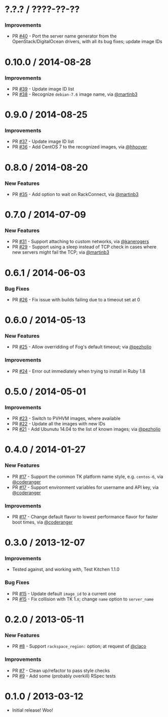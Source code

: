 # ?.?.? / ????-??-??

### Improvements

* PR [#40][] - Port the server name generator from the OpenStack/DigitalOcean
drivers, with all its bug fixes; update image IDs

# 0.10.0 / 2014-08-28

### Improvements

* PR [#39][] - Update image ID list
* PR [#38][] - Recognize `debian-7.6` image name, via [@martinb3][]

# 0.9.0 / 2014-08-25

### Improvements

* PR [#37][] - Update image ID list
* PR [#36][] - Add CentOS 7 to the recognized images, via [@hhoover][]

# 0.8.0 / 2014-08-20

### New Features

* PR [#35][] - Add option to wait on RackConnect, via [@martinb3][]

# 0.7.0 / 2014-07-09

### New Features

* PR [#31][] - Support attaching to custom networks, via [@kanerogers][]
* PR [#29][] - Support using a sleep instead of TCP check in cases where new
servers might fail the TCP; via [@martinb3][]

# 0.6.1 / 2014-06-03

### Bug Fixes

* PR [#26][] - Fix issue with builds failing due to a timeout set at 0

# 0.6.0 / 2014-05-13

### New Features

* PR [#25][] - Allow overridding of Fog's default timeout; via [@pezholio][]

### Improvements

* PR [#24][] - Error out immediately when trying to install in Ruby 1.8

# 0.5.0 / 2014-05-01

### Improvements

* PR [#23][] - Switch to PVHVM images, where available
* PR [#22][] - Update all the images with new IDs
* PR [#21][] - Add Ubunutu 14.04 to the list of known images; via [@pezholio][]

# 0.4.0 / 2014-01-27

### New Features

* PR [#17][] - Support the common TK platform name style, e.g. `centos-6`,
via [@coderanger][]
* PR [#17][] - Support environment variables for username and API key, via
[@coderanger][]

### Improvements

* PR [#17][] - Change default flavor to lowest performance flavor for faster
boot times, via [@coderanger][]

# 0.3.0 / 2013-12-07

### Improvements

* Tested against, and working with, Test Kitchen 1.1.0

### Bug Fixes

* PR [#15][] - Update default `image_id` to a current one
* PR [#15][] - Fix collision with TK 1.x; change `name` option to `server_name`

# 0.2.0 / 2013-05-11

### New Features

* PR [#8][] - Support `rackspace_region:` option; at request of [@claco][]

### Improvements

* PR [#7][] - Clean up/refactor to pass style checks
* PR [#9][] - Add some (probably overkill) RSpec tests

# 0.1.0 / 2013-03-12

* Initial release! Woo!

[#40]: https://github.com/test-kitchen/kitchen-rackspace/pull/40
[#39]: https://github.com/test-kitchen/kitchen-rackspace/pull/39
[#38]: https://github.com/test-kitchen/kitchen-rackspace/pull/38
[#37]: https://github.com/test-kitchen/kitchen-rackspace/pull/37
[#36]: https://github.com/test-kitchen/kitchen-rackspace/pull/36
[#35]: https://github.com/test-kitchen/kitchen-rackspace/pull/35
[#31]: https://github.com/test-kitchen/kitchen-rackspace/pull/31
[#29]: https://github.com/test-kitchen/kitchen-rackspace/pull/29
[#26]: https://github.com/test-kitchen/kitchen-rackspace/pull/26
[#25]: https://github.com/test-kitchen/kitchen-rackspace/pull/25
[#24]: https://github.com/test-kitchen/kitchen-rackspace/pull/24
[#23]: https://github.com/test-kitchen/kitchen-rackspace/pull/23
[#22]: https://github.com/test-kitchen/kitchen-rackspace/pull/22
[#21]: https://github.com/test-kitchen/kitchen-rackspace/pull/21
[#17]: https://github.com/test-kitchen/kitchen-rackspace/pull/17
[#15]: https://github.com/test-kitchen/kitchen-rackspace/pull/15
[#9]: https://github.com/test-kitchen/kitchen-rackspace/pull/9
[#8]: https://github.com/test-kitchen/kitchen-rackspace/pull/8
[#7]: https://github.com/test-kitchen/kitchen-rackspace/pull/7

[@hhoover]: https://github.com/hhoover
[@kanerogers]: https://github.com/kanerogers
[@martinb3]: https://github.com/martinb3
[@pezholio]: https://github.com/pezholio
[@coderanger]: https://github.com/coderanger
[@claco]: https://github.com/claco
